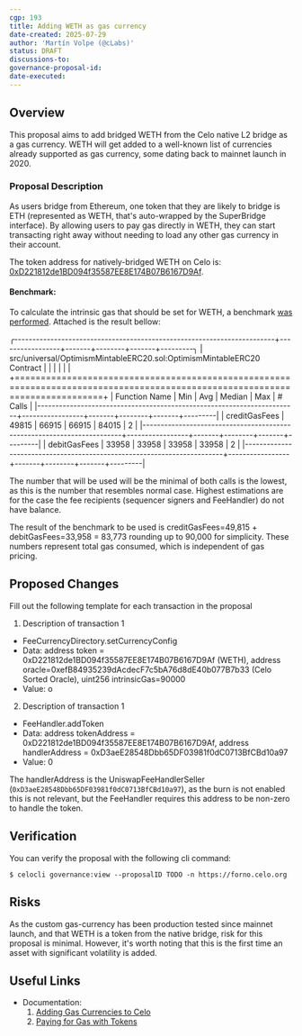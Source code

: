```yaml
---
cgp: 193
title: Adding WETH as gas currency
date-created: 2025-07-29
author: 'Martín Volpe (@cLabs)'
status: DRAFT
discussions-to:
governance-proposal-id:
date-executed:
---
```

 
## Overview

This proposal aims to add bridged WETH from the Celo native L2 bridge as a gas currency. WETH will get added to a well-known list of currencies already supported as gas currency, some dating back to mainnet launch in 2020.
 
### Proposal Description

As users bridge from Ethereum, one token that they are likely to bridge is ETH (represented as WETH, that's auto-wrapped by the SuperBridge interface). By allowing users to pay gas directly in WETH, they can start transacting right away without needing to load any other gas currency in their account.

The token address for natively-bridged WETH on Celo is: [0xD221812de1BD094f35587EE8E174B07B6167D9Af](https://celoscan.io/token/0xD221812de1BD094f35587EE8E174B07B6167D9Af).

#### Benchmark:

To calculate the intrinsic gas that should be set for WETH, a benchmark [was performed](https://github.com/celo-org/optimism/pull/400/files). Attached is the result bellow:

╭------------------------------------------------------------------------+-----------------+-------+--------+-------+---------╮
| src/universal/OptimismMintableERC20.sol:OptimismMintableERC20 Contract |                 |       |        |       |         |
+=============================================================================================================================+
| Function Name                                                          | Min             | Avg   | Median | Max   | # Calls |
|------------------------------------------------------------------------+-----------------+-------+--------+-------+---------|
| creditGasFees                                                          | 49815           | 66915 | 66915  | 84015 | 2       |
|------------------------------------------------------------------------+-----------------+-------+--------+-------+---------|
| debitGasFees                                                           | 33958           | 33958 | 33958  | 33958 | 2       |
|------------------------------------------------------------------------+-----------------+-------+--------+-------+---------|

The number that will be used will be the minimal of both calls is the lowest, as this is the number that resembles normal case. Highest estimations are for the case the fee recipients (sequencer signers and FeeHandler) do not have balance.

The result of the benchmark to be used is creditGasFees=49,815 + debitGasFees=33,958 = 83,773 rounding up to 90,000 for simplicity. These numbers represent total gas consumed, which is independent of gas pricing.


## Proposed Changes
 
Fill out the following template for each transaction in the proposal
 
1. Description of transaction 1
  - FeeCurrencyDirectory.setCurrencyConfig
  - Data: address token = 0xD221812de1BD094f35587EE8E174B07B6167D9Af (WETH), address oracle=0xefB84935239dAcdecF7c5bA76d8dE40b077B7b33 (Celo Sorted Oracle), uint256 intrinsicGas=90000
  - Value: o
2. Description of transaction 1
  - FeeHandler.addToken
  - Data: address tokenAddress = 0xD221812de1BD094f35587EE8E174B07B6167D9Af, address handlerAddress = 0xD3aeE28548Dbb65DF03981f0dC0713BfCBd10a97
  - Value: 0

The handlerAddress is the UniswapFeeHandlerSeller (`0xD3aeE28548Dbb65DF03981f0dC0713BfCBd10a97`), as the burn is not enabled this is not relevant, but the FeeHandler requires this address to be non-zero to handle the token.
 
## Verification
 
You can verify the proposal with the following cli command:

`$ celocli governance:view --proposalID TODO -n https://forno.celo.org`
 
## Risks
 
As the custom gas-currency has been production tested since mainnet launch, and that WETH is a token from the native bridge, risk for this proposal is minimal. However, it's worth noting that this is the first time an asset with significant volatility is added.
 
## Useful Links
* Documentation:
  1. [Adding Gas Currencies to Celo](https://docs.celo.org/learn/add-gas-currency)
  2. [Paying for Gas with Tokens](https://docs.celo.org/what-is-celo/about-celo-l1/protocol/transaction/erc20-transaction-fees)
